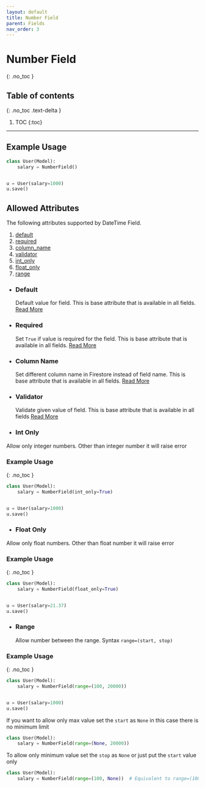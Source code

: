 ```yaml
---
layout: default
title: Number Field
parent: Fields
nav_order: 3
---
```


# Number Field
{: .no_toc }

## Table of contents
{: .no_toc .text-delta }

1. TOC
{:toc}

---

## Example Usage

```python
class User(Model):
    salary = NumberField()


u = User(salary=1000)
u.save()
```

## Allowed Attributes

The following attributes supported by DateTime Field.

1. [default](#default)
2. [required](#required)
3. [column_name](#column-name)
4. [validator](#validator)
5. [int_only](#int-only)
6. [float_only](#float-only)
7. [range](#range)

- ### Default

  Default value for field. This is base attribute that is available in all fields. [Read More](/FireO/fields/field#default)

- ### Required

  Set `True` if value is required for the field. This is base attribute that is available in all fields. [Read More](/FireO/fields/field#required)

- ### Column Name

  Set different column name in Firestore instead of field name. This is base attribute that is available in all fields. [Read More](/FireO/fields/field#column-name)

- ### Validator

  Validate given value of field. This is base attribute that is available in all fields [Read More](/FireO/fields/field#validator)

- ### Int Only

Allow only integer numbers. Other than integer number it will raise error

### Example Usage

{: .no_toc }

```python
class User(Model):
    salary = NumberField(int_only=True)


u = User(salary=1000)
u.save()
```

- ### Float Only

Allow only float numbers. Other than float number it will raise error

### Example Usage

{: .no_toc }

```python
class User(Model):
    salary = NumberField(float_only=True)


u = User(salary=21.37)
u.save()
```

- ### Range
  Allow number between the range. Syntax `range=(start, stop)`

### Example Usage

{: .no_toc }

```python
class User(Model):
    salary = NumberField(range=(100, 20000))


u = User(salary=1000)
u.save()
```

If you want to allow only max value set the `start` as `None` in this
case there is no minimum limit

```python
class User(Model):
    salary = NumberField(range=(None, 20000))
```

To allow only minimum value set the `stop` as `None` or just put the `start` value only

```python
class User(Model):
    salary = NumberField(range=(100, None))  # Equivalent to range=(100)
```
